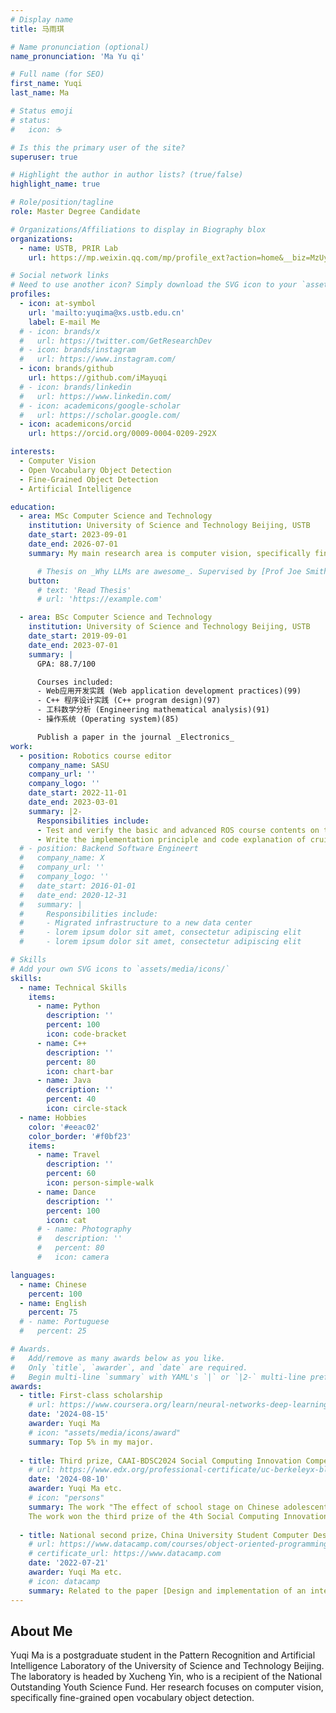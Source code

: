 ```yaml
---
# Display name
title: 马雨琪

# Name pronunciation (optional)
name_pronunciation: 'Ma Yu qi'

# Full name (for SEO)
first_name: Yuqi
last_name: Ma

# Status emoji
# status:
#   icon: ☕️

# Is this the primary user of the site?
superuser: true

# Highlight the author in author lists? (true/false)
highlight_name: true

# Role/position/tagline
role: Master Degree Candidate

# Organizations/Affiliations to display in Biography blox
organizations:
  - name: USTB, PRIR Lab
    url: https://mp.weixin.qq.com/mp/profile_ext?action=home&__biz=MzUyNjY3NzE3Ng==#wechat_redirect

# Social network links
# Need to use another icon? Simply download the SVG icon to your `assets/media/icons/` folder.
profiles:
  - icon: at-symbol
    url: 'mailto:yuqima@xs.ustb.edu.cn'
    label: E-mail Me
  # - icon: brands/x
  #   url: https://twitter.com/GetResearchDev
  # - icon: brands/instagram
  #   url: https://www.instagram.com/
  - icon: brands/github
    url: https://github.com/iMayuqi
  # - icon: brands/linkedin
  #   url: https://www.linkedin.com/
  # - icon: academicons/google-scholar
  #   url: https://scholar.google.com/
  - icon: academicons/orcid
    url: https://orcid.org/0009-0004-0209-292X

interests:
  - Computer Vision
  - Open Vocabulary Object Detection
  - Fine-Grained Object Detection
  - Artificial Intelligence

education:
  - area: MSc Computer Science and Technology
    institution: University of Science and Technology Beijing, USTB
    date_start: 2023-09-01
    date_end: 2026-07-01
    summary: My main research area is computer vision, specifically fine-grained open vocabulary object detection. Currently, a TMM journal paper is being submitted for publication. Supervised by Associate professor Chao Zhu. 

      # Thesis on _Why LLMs are awesome_. Supervised by [Prof Joe Smith](https://example.com). Presented papers at 5 IEEE conferences with the contributions being published in 2 Springer journals.
    button:
      # text: 'Read Thesis'
      # url: 'https://example.com'

  - area: BSc Computer Science and Technology
    institution: University of Science and Technology Beijing, USTB
    date_start: 2019-09-01
    date_end: 2023-07-01
    summary: |
      GPA: 88.7/100

      Courses included:
      - Web应用开发实践 (Web application development practices)(99)
      - C++ 程序设计实践 (C++ program design)(97)
      - 工科数学分析 (Engineering mathematical analysis)(91)
      - 操作系统 (Operating system)(85)

      Publish a paper in the journal _Electronics_
work:
  - position: Robotics course editor
    company_name: SASU
    company_url: ''
    company_logo: ''
    date_start: 2022-11-01
    date_end: 2023-03-01
    summary: |2-
      Responsibilities include:
      - Test and verify the basic and advanced ROS course contents on the simulation platform and the robot, and edict the teaching document.
      - Write the implementation principle and code explanation of cruise obstacle avoidance competition robot, and form teaching documents.
  # - position: Backend Software Engineert
  #   company_name: X
  #   company_url: ''
  #   company_logo: ''
  #   date_start: 2016-01-01
  #   date_end: 2020-12-31
  #   summary: |
  #     Responsibilities include:
  #     - Migrated infrastructure to a new data center
  #     - lorem ipsum dolor sit amet, consectetur adipiscing elit
  #     - lorem ipsum dolor sit amet, consectetur adipiscing elit

# Skills
# Add your own SVG icons to `assets/media/icons/`
skills:
  - name: Technical Skills
    items:
      - name: Python
        description: ''
        percent: 100
        icon: code-bracket
      - name: C++
        description: ''
        percent: 80
        icon: chart-bar
      - name: Java
        description: ''
        percent: 40
        icon: circle-stack
  - name: Hobbies
    color: '#eeac02'
    color_border: '#f0bf23'
    items:
      - name: Travel
        description: ''
        percent: 60
        icon: person-simple-walk
      - name: Dance
        description: ''
        percent: 100
        icon: cat
      # - name: Photography
      #   description: ''
      #   percent: 80
      #   icon: camera

languages:
  - name: Chinese
    percent: 100
  - name: English
    percent: 75
  # - name: Portuguese
  #   percent: 25

# Awards.
#   Add/remove as many awards below as you like.
#   Only `title`, `awarder`, and `date` are required.
#   Begin multi-line `summary` with YAML's `|` or `|2-` multi-line prefix and indent 2 spaces below.
awards:
  - title: First-class scholarship
    # url: https://www.coursera.org/learn/neural-networks-deep-learning
    date: '2024-08-15'
    awarder: Yuqi Ma
    # icon: "assets/media/icons/award"
    summary: Top 5% in my major.
      
  - title: Third prize, CAAI-BDSC2024 Social Computing Innovation Competition
    # url: https://www.edx.org/professional-certificate/uc-berkeleyx-blockchain-fundamentals
    date: '2024-08-10'
    awarder: Yuqi Ma etc.
    # icon: "persons"
    summary: The work "The effect of school stage on Chinese adolescents' self-construal-Based on an automated measurement method", based on intelligent visual technology, realizes the automatic recognition and calculation process of symbolic self-expansion paradigm images, and improves the efficiency of cross-regional and large-scale measurement of implicit independent/interdependent self-constructs. By measuring tens of thousands of Chinese teenagers, the work finds differences in the development of self-constructs of teenagers in different regions at different learning stages. The work also explores the potential influencing variables of such developmental differences.
    The work won the third prize of the 4th Social Computing Innovation Competition in the CAAI National Conference On Big Data & Social Computing. It is sponsored by the Chinese Association for Artificial Intelligence (CAAI) and co-sponsored by the Special Committee on Social Computing and Social Intelligence and Harbin Engineering University.
    
  - title: National second prize，China University Student Computer Design Competition
    # url: https://www.datacamp.com/courses/object-oriented-programming-with-s3-and-r6-in-r
    # certificate_url: https://www.datacamp.com
    date: '2022-07-21'
    awarder: Yuqi Ma etc.
    # icon: datacamp
    summary: Related to the paper [Design and implementation of an intelligent assistive cane for visually impaired people based on an edge-cloud collaboration scheme](https://www.mdpi.com/2079-9292/11/14/2266)
---
```


## About Me

<!-- Chien Shiung Wu is a professor of artificial intelligence at the Stanford AI Lab. Her research interests include distributed robotics, mobile computing and programmable matter. She leads the Robotic Neurobiology group, which develops self-reconfiguring robots, systems of self-organizing robots, and mobile sensor networks. -->

Yuqi Ma is a postgraduate student in the Pattern Recognition and Artificial Intelligence Laboratory of the University of Science and Technology Beijing. The laboratory is headed by Xucheng Yin, who is a recipient of the National Outstanding Youth Science Fund. Her research focuses on computer vision, specifically fine-grained open vocabulary object detection.
